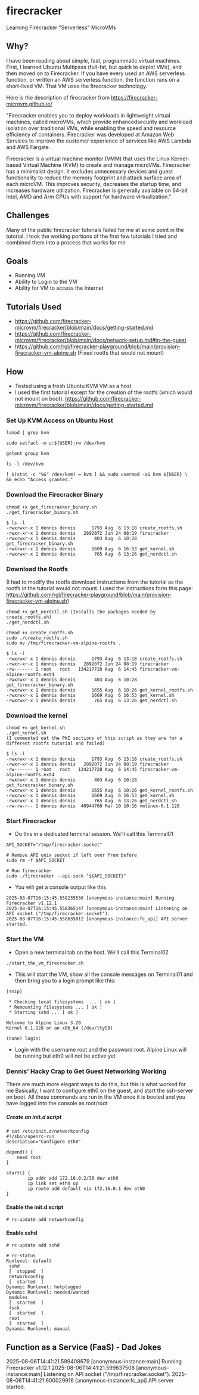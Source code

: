 # firecracker
Learning Firecracker "Serverless" MicroVMs

## Why?
I have been reading about simple, fast, programmatic virtual machines. First, I learned Ubuntu Multipass (full-fat, but quick to deplot VMs), and then moved on to Firecracker. If you have every used an AWS serverless function, or written an AWS serverless function, the function runs on a short-lived VM. That VM uses the firecracker technology.

Here is the description of firecracker from https://firecracker-microvm.github.io/

"Firecracker enables you to deploy workloads in lightweight virtual machines, called microVMs, which provide enhancedsecurity and workload isolation over traditional VMs, while enabling the speed and resource efficiency of containers. Firecracker was developed at Amazon Web Services to improve the customer experience of services like AWS Lambda and AWS Fargate .

Firecracker is a virtual machine monitor (VMM) that uses the Linux Kernel-based Virtual Machine (KVM) to create and manage microVMs. Firecracker has a minimalist design. It excludes unnecessary devices and guest functionality to reduce the memory footprint and attack surface area of each microVM. This improves security, decreases the startup time, and increases hardware utilization. Firecracker is generally available on 64-bit Intel, AMD and Arm CPUs with support for hardware virtualization."

## Challenges
Many of the public firecracker tutorials failed for me at some point in the tutorial. I took the working portions of the first few tutorials I tried and combined them into a process that works for me

## Goals
- Running VM
- Ability to Login to the VM
- Ability for VM to access the Internet

## Tutorials Used
- https://github.com/firecracker-microvm/firecracker/blob/main/docs/getting-started.md
- https://github.com/firecracker-microvm/firecracker/blob/main/docs/network-setup.md#in-the-guest
- https://github.com/rgl/firecracker-playground/blob/main/provision-firecracker-vm-alpine.sh (Fixed rootfs that would not mount)

## How
- Tested using a fresh Ubuntu KVM VM as a host
- I used the first tutorial except for the creation of the rootfs (which would not mount on boot). https://github.com/firecracker-microvm/firecracker/blob/main/docs/getting-started.md
### Set Up KVM Access on Ubuntu Host
```
lsmod | grep kvm

sudo setfacl -m u:${USER}:rw /dev/kvm

getent group kvm

ls -l /dev/kvm

[ $(stat -c "%G" /dev/kvm) = kvm ] && sudo usermod -aG kvm ${USER} \
&& echo "Access granted."
```
### Download the Firecracker Binary
```
chmod +x get_firecracker_binary.sh
./get_firecracker_binary.sh

$ ls -l
-rwxrwxr-x 1 dennis dennis      1793 Aug  6 13:18 create_rootfs.sh
-rwxr-xr-x 1 dennis dennis   2892072 Jun 24 08:19 firecracker
-rwxrwxr-x 1 dennis dennis       403 Aug  6 10:28 get_firecracker_binary.sh
-rwxrwxr-x 1 dennis dennis      1669 Aug  6 16:53 get_kernel.sh
-rwxrwxr-x 1 dennis dennis       765 Aug  6 13:26 get_nerdctl.sh

```

### Download the Rootfs
(I had to modify the rootfs download instructions from the tutorial as the rootfs in the tutorial would not mount. I used the instructions form this page: https://github.com/rgl/firecracker-playground/blob/main/provision-firecracker-vm-alpine.sh)
```
chmod +x get_nerdctl.sh (Installs the packages needed by create_rootfs.sh)
./get_nerdctl.sh

chmod +x create_rootfs.sh
sudo ./create_rootfs.sh
sudo mv /tmp/firecracker-vm-alpine-rootfs .

$ ls -l
-rwxrwxr-x 1 dennis dennis      1793 Aug  6 13:18 create_rootfs.sh
-rwxr-xr-x 1 dennis dennis   2892072 Jun 24 08:19 firecracker
-rw------- 1 root   root   134217728 Aug  6 14:45 firecracker-vm-alpine-rootfs.ext4
-rwxrwxr-x 1 dennis dennis       403 Aug  6 10:28 get_firecracker_binary.sh
-rwxrwxr-x 1 dennis dennis      1655 Aug  6 10:26 get_kernel_rootfs.sh
-rwxrwxr-x 1 dennis dennis      1669 Aug  6 16:53 get_kernel.sh
-rwxrwxr-x 1 dennis dennis       765 Aug  6 13:26 get_nerdctl.sh
```

### Download the kernel
```
chmod +x get_kernel.sh
./get_kernel.sh
(I commented out the PKI sections of this script as they are for a different rootfs tutorial and failed)

$ ls -l
-rwxrwxr-x 1 dennis dennis      1793 Aug  6 13:18 create_rootfs.sh
-rwxr-xr-x 1 dennis dennis   2892072 Jun 24 08:19 firecracker
-rw------- 1 root   root   134217728 Aug  6 14:45 firecracker-vm-alpine-rootfs.ext4
-rwxrwxr-x 1 dennis dennis       403 Aug  6 10:28 get_firecracker_binary.sh
-rwxrwxr-x 1 dennis dennis      1655 Aug  6 10:26 get_kernel_rootfs.sh
-rwxrwxr-x 1 dennis dennis      1669 Aug  6 16:53 get_kernel.sh
-rwxrwxr-x 1 dennis dennis       765 Aug  6 13:26 get_nerdctl.sh
-rw-rw-r-- 1 dennis dennis  40944760 Mar 10 10:16 vmlinux-6.1.128
```

### Start Firecracker
- Do this in a dedicated terminal session. We'll call this Terminal01
```
API_SOCKET="/tmp/firecracker.socket"

# Remove API unix socket if left over from before
sudo rm -f $API_SOCKET

# Run firecracker
sudo ./firecracker --api-sock "${API_SOCKET}"
```
- You will get a console output like this
```
2025-08-07T16:15:45.558235536 [anonymous-instance:main] Running Firecracker v1.12.1
2025-08-07T16:15:45.558365147 [anonymous-instance:main] Listening on API socket ("/tmp/firecracker.socket").
2025-08-07T16:15:45.558635012 [anonymous-instance:fc_api] API server started.
```

### Start the VM
- Open a new terminal tab on the host. We'll call this Terminal02
```
./start_the_vm_firecracker.sh
```
- This will start the VM, show all the console messages on Terminal01 and then bring you to a login prompt like this:

```
[snip]

 * Checking local filesystems  ... [ ok ]
 * Remounting filesystems ... [ ok ]
 * Starting sshd ... [ ok ]

Welcome to Alpine Linux 3.20
Kernel 6.1.128 on an x86_64 (/dev/ttyS0)

(none) login: 

```
- Login with the username root and the password root. Alpine Linux will be running but eth0 will not be active yet

### Dennis' Hacky Crap to Get Guest Networking Working
There are much more elegant ways to do this, but this is what worked for me
Basically, I want to configure eth0 on the guest, and start the ssh-server on boot.
All these commands are run in the VM once it is booted and you have logged into the console as root/root

##### Create an init.d script
```
# cat /etc/init.d/networkconfig 
#!/sbin/openrc-run
description="Configure eth0"

depend() {
	need root
}

start() {
        ip addr add 172.16.0.2/30 dev eth0
        ip link set eth0 up
        ip route add default via 172.16.0.1 dev eth0
}
```

#### Enable the init.d script
```
# rc-update add networkconfig
```

#### Enable sshd
```
# rc-update add sshd

# rc-status
Runlevel: default
 sshd
 [  stopped  ]
 networkconfig
 [  started  ]
Dynamic Runlevel: hotplugged
Dynamic Runlevel: needed/wanted
 modules
 [  started  ]
 fsck
 [  started  ]
 root
 [  started  ]
Dynamic Runlevel: manual
```

## Function as a Service (FaaS) - Dad Jokes
2025-08-06T14:41:21.599408679 [anonymous-instance:main] Running Firecracker v1.12.1
2025-08-06T14:41:21.599637508 [anonymous-instance:main] Listening on API socket ("/tmp/firecracker.socket").
2025-08-06T14:41:21.600029916 [anonymous-instance:fc_api] API server started.
